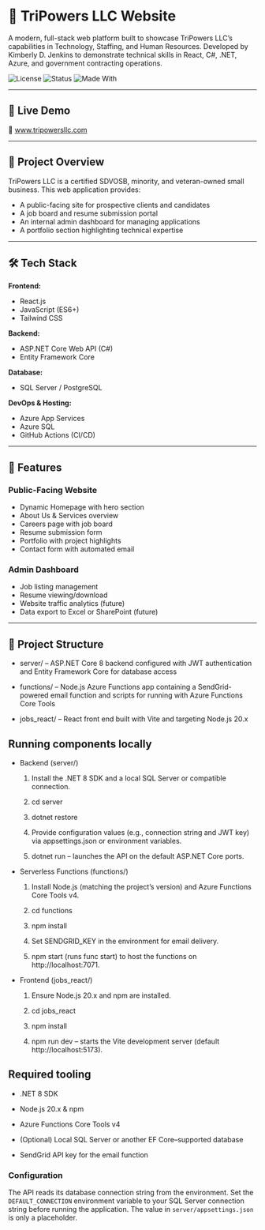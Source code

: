 # 🧩 TriPowers LLC Website

A modern, full-stack web platform built to showcase TriPowers LLC’s capabilities in Technology, Staffing, and Human Resources. Developed by Kimberly D. Jenkins to demonstrate technical skills in React, C#, .NET, Azure, and government contracting operations.

![License](https://img.shields.io/badge/license-MIT-blue.svg)
![Status](https://img.shields.io/badge/status-in%20progress-yellow.svg)
![Made With](https://img.shields.io/badge/made%20with-React-blue)

---

## 🚀 Live Demo

🔗 www.tripowersllc.com

---

## 📌 Project Overview

TriPowers LLC is a certified SDVOSB, minority, and veteran-owned small business. This web application provides:
- A public-facing site for prospective clients and candidates
- A job board and resume submission portal
- An internal admin dashboard for managing applications
- A portfolio section highlighting technical expertise

---

## 🛠️ Tech Stack

**Frontend:**
- React.js
- JavaScript (ES6+)
- Tailwind CSS

**Backend:**
- ASP.NET Core Web API (C#)
- Entity Framework Core

**Database:**
- SQL Server / PostgreSQL

**DevOps & Hosting:**
- Azure App Services
- Azure SQL
- GitHub Actions (CI/CD)

---

## 🧱 Features

### Public-Facing Website
- Dynamic Homepage with hero section
- About Us & Services overview
- Careers page with job board
- Resume submission form
- Portfolio with project highlights
- Contact form with automated email

### Admin Dashboard
- Job listing management
- Resume viewing/download
- Website traffic analytics (future)
- Data export to Excel or SharePoint (future)

---

## 📁 Project Structure

- server/ – ASP.NET Core 8 backend configured with JWT authentication and Entity Framework Core for database access

- functions/ – Node.js Azure Functions app containing a SendGrid-powered email function and scripts for running with Azure Functions Core Tools

- jobs_react/ – React front end built with Vite and targeting Node.js 20.x

## Running components locally

- Backend (server/)

    1. Install the .NET 8 SDK and a local SQL Server or compatible connection.

    2. cd server

    3. dotnet restore

    4. Provide configuration values (e.g., connection string and JWT key) via appsettings.json or environment variables.

    5. dotnet run – launches the API on the default ASP.NET Core ports.

- Serverless Functions (functions/)

    1. Install Node.js (matching the project’s version) and Azure Functions Core Tools v4.

    2. cd functions

    3. npm install

    4. Set SENDGRID_KEY in the environment for email delivery.

    5. npm start (runs func start) to host the functions on http://localhost:7071.

- Frontend (jobs_react/)

    1. Ensure Node.js 20.x and npm are installed.

    2. cd jobs_react

    3. npm install

    4. npm run dev – starts the Vite development server (default http://localhost:5173).

## Required tooling

- .NET 8 SDK

- Node.js 20.x & npm

- Azure Functions Core Tools v4

- (Optional) Local SQL Server or another EF Core–supported database

- SendGrid API key for the email function

### Configuration

The API reads its database connection string from the environment. Set the
`DEFAULT_CONNECTION` environment variable to your SQL Server connection string
before running the application. The value in `server/appsettings.json` is only a placeholder.